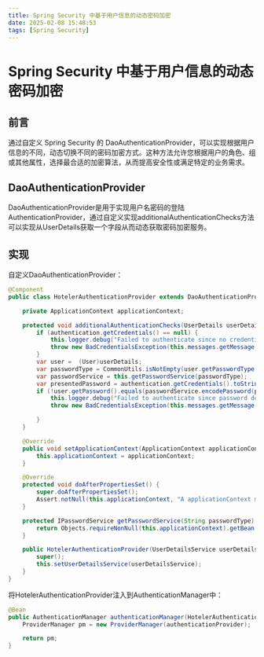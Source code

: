 ```yaml
---
title: Spring Security 中基于用户信息的动态密码加密
date: 2025-02-08 15:48:53
tags: [Spring Security]
---
```


# Spring Security 中基于用户信息的动态密码加密

## 前言

通过自定义 Spring Security 的 DaoAuthenticationProvider，可以实现根据用户信息的不同，动态切换不同的密码加密方式。这种方法允许您根据用户的角色、组或其他属性，选择最合适的加密算法，从而提高安全性或满足特定的业务需求。

## DaoAuthenticationProvider

DaoAuthenticationProvider是用于实现用户名密码的登陆AuthenticationProvider，通过自定义实现additionalAuthenticationChecks方法可以实现从UserDetails获取一个字段从而动态获取密码加密服务。

## 实现

自定义DaoAuthenticationProvider：

```java
@Component
public class HotelerAuthenticationProvider extends DaoAuthenticationProvider implements AuthenticationProvider, ApplicationContextAware {

    private ApplicationContext applicationContext;

    protected void additionalAuthenticationChecks(UserDetails userDetails, UsernamePasswordAuthenticationToken authentication) throws AuthenticationException {
        if (authentication.getCredentials() == null) {
            this.logger.debug("Failed to authenticate since no credentials provided");
            throw new BadCredentialsException(this.messages.getMessage("AbstractUserDetailsAuthenticationProvider.badCredentials", "Bad credentials"));
        }
        var user =  (User)userDetails;
        var passwordType = CommonUtils.isNotEmpty(user.getPasswordType()) ? user.getPasswordType() : "noop";
        var passwordService = this.getPasswordService(passwordType);
        var presentedPassword = authentication.getCredentials().toString();
        if (!user.getPassword().equals(passwordService.encodePassword(presentedPassword))) {
            this.logger.debug("Failed to authenticate since password does not match stored value");
            throw new BadCredentialsException(this.messages.getMessage("AbstractUserDetailsAuthenticationProvider.badCredentials", "Bad credentials"));

        }
    }

    @Override
    public void setApplicationContext(ApplicationContext applicationContext) throws BeansException {
        this.applicationContext = applicationContext;
    }

    @Override
    protected void doAfterPropertiesSet() {
        super.doAfterPropertiesSet();
        Assert.notNull(this.applicationContext, "A applicationContext must be set");
    }

    protected IPasswordService getPasswordService(String passwordType) {
        return Objects.requireNonNull(this.applicationContext).getBean(passwordType + "PasswordService", IPasswordService.class);
    }

    public HotelerAuthenticationProvider(UserDetailsService userDetailsService) {
        super();
        this.setUserDetailsService(userDetailsService);
    }
}
```

将HotelerAuthenticationProvider注入到AuthenticationManager中：

```java
@Bean
public AuthenticationManager authenticationManager(HotelerAuthenticationProvider authenticationProvider) {;
    ProviderManager pm = new ProviderManager(authenticationProvider);

    return pm;
}
```